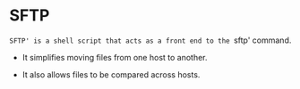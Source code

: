 SFTP
====

`SFTP' is a shell script that acts as a front end to the `sftp' command.

- It simplifies moving files from one host to another.

- It also allows files to be compared across hosts.
